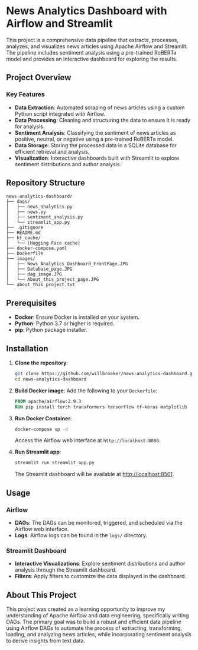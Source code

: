 
# News Analytics Dashboard with Airflow and Streamlit

This project is a comprehensive data pipeline that extracts, processes, analyzes, and visualizes news articles using Apache Airflow and Streamlit. The pipeline includes sentiment analysis using a pre-trained RoBERTa model and provides an interactive dashboard for exploring the results.

## Project Overview

### Key Features
- **Data Extraction**: Automated scraping of news articles using a custom Python script integrated with Airflow.
- **Data Processing**: Cleaning and structuring the data to ensure it is ready for analysis.
- **Sentiment Analysis**: Classifying the sentiment of news articles as positive, neutral, or negative using a pre-trained RoBERTa model.
- **Data Storage**: Storing the processed data in a SQLite database for efficient retrieval and analysis.
- **Visualization**: Interactive dashboards built with Streamlit to explore sentiment distributions and author analysis.

## Repository Structure

```
news-analytics-dashboard/
├── dags/
│   ├── news_analytics.py
│   ├── news.py
│   ├── sentiment_analysis.py
│   └── streamlit_app.py
├── .gitignore
├── README.md
├── hf_cache/
│   └── (Hugging Face cache)
├── docker-compose.yaml
├── Dockerfile
├── images/
│   ├── News_Analytics_Dashboard_FrontPage.JPG
│   ├── Database_page.JPG
│   ├── dag_image.JPG
│   └── About_this_project_page.JPG
└── about_this_project.txt
```

## Prerequisites

- **Docker**: Ensure Docker is installed on your system.
- **Python**: Python 3.7 or higher is required.
- **pip**: Python package installer.

## Installation

1. **Clone the repository**:
   ```bash
   git clone https://github.com/willbrooker/news-analytics-dashboard.git
   cd news-analytics-dashboard
   ```

2. **Build Docker image**:
   Add the following to your `Dockerfile`:
   ```dockerfile
   FROM apache/airflow:2.9.3
   RUN pip install torch transformers tensorflow tf-keras matplotlib
   ```

3. **Run Docker Container**:
   ```bash
   docker-compose up -d
   ```
   Access the Airflow web interface at `http://localhost:8080`.

4. **Run Streamlit app**:
   ```bash
   streamlit run streamlit_app.py
   ```
   The Streamlit dashboard will be available at [http://localhost:8501](http://localhost:8501).

## Usage

### Airflow
- **DAGs**: The DAGs can be monitored, triggered, and scheduled via the Airflow web interface.
- **Logs**: Airflow logs can be found in the `logs/` directory.

### Streamlit Dashboard
- **Interactive Visualizations**: Explore sentiment distributions and author analysis through the Streamlit dashboard.
- **Filters**: Apply filters to customize the data displayed in the dashboard.

## About This Project

This project was created as a learning opportunity to improve my understanding of Apache Airflow and data engineering, specifically writing DAGs. The primary goal was to build a robust and efficient data pipeline using Airflow DAGs to automate the process of extracting, transforming, loading, and analyzing news articles, while incorporating sentiment analysis to derive insights from text data.
